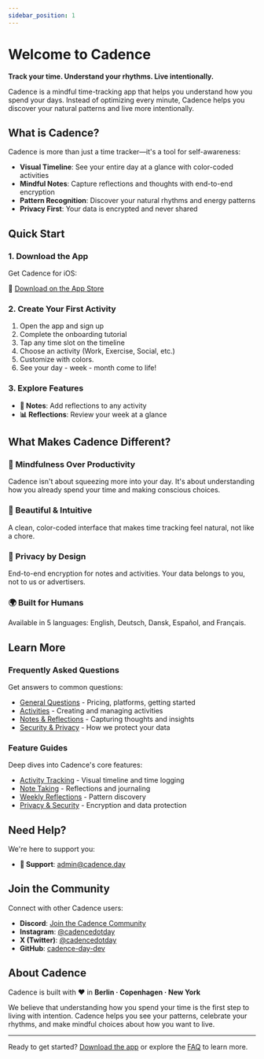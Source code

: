 ```yaml
---
sidebar_position: 1
---
```


# Welcome to Cadence

**Track your time. Understand your rhythms. Live intentionally.**

Cadence is a mindful time-tracking app that helps you understand how you spend your days. Instead of optimizing every minute, Cadence helps you discover your natural patterns and live more intentionally.

## What is Cadence?

Cadence is more than just a time tracker—it's a tool for self-awareness:

- **Visual Timeline**: See your entire day at a glance with color-coded activities
- **Mindful Notes**: Capture reflections and thoughts with end-to-end encryption
- **Pattern Recognition**: Discover your natural rhythms and energy patterns
- **Privacy First**: Your data is encrypted and never shared

## Quick Start

### 1. Download the App

Get Cadence for iOS:

📱 [Download on the App Store](https://apps.apple.com/app/cadence-day/id6745115112)

### 2. Create Your First Activity

1. Open the app and sign up
2. Complete the onboarding tutorial
3. Tap any time slot on the timeline
4. Choose an activity (Work, Exercise, Social, etc.)
5. Customize with colors.
6. See your day - week - month come to life!

### 3. Explore Features

- **📝 Notes**: Add reflections to any activity
- **📊 Reflections**: Review your week at a glance

## What Makes Cadence Different?

### 🧘 Mindfulness Over Productivity

Cadence isn't about squeezing more into your day. It's about understanding how you already spend your time and making conscious choices.

### 🎨 Beautiful & Intuitive

A clean, color-coded interface that makes time tracking feel natural, not like a chore.

### 🔐 Privacy by Design

End-to-end encryption for notes and activities. Your data belongs to you, not to us or advertisers.

### 🌍 Built for Humans

Available in 5 languages: English, Deutsch, Dansk, Español, and Français.

## Learn More

### Frequently Asked Questions

Get answers to common questions:

- [General Questions](/docs/faq/general) - Pricing, platforms, getting started
- [Activities](/docs/faq/activities) - Creating and managing activities
- [Notes & Reflections](/docs/faq/notes) - Capturing thoughts and insights
- [Security & Privacy](/docs/faq/encryption) - How we protect your data

### Feature Guides

Deep dives into Cadence's core features:

- [Activity Tracking](/docs/features/activity-tracking) - Visual timeline and time logging
- [Note Taking](/docs/features/note-taking) - Reflections and journaling
- [Weekly Reflections](/docs/features/reflections) - Pattern discovery
- [Privacy & Security](/docs/features/privacy-security) - Encryption and data protection

## Need Help?

We're here to support you:

- **📧 Support**: [admin@cadence.day](mailto:admin@cadence.day)

## Join the Community

Connect with other Cadence users:

- **Discord**: [Join the Cadence Community](https://discord.gg/cW9gCRA6Kn)
- **Instagram**: [@cadencedotday](https://instagram.com/cadencedotday)
- **X (Twitter)**: [@cadencedotday](https://x.com/cadencedotday)
- **GitHub**: [cadence-day-dev](https://github.com/cadence-day-dev)

## About Cadence

Cadence is built with ❤️ in **Berlin · Copenhagen · New York**

We believe that understanding how you spend your time is the first step to living with intention. Cadence helps you see your patterns, celebrate your rhythms, and make mindful choices about how you want to live.

---

Ready to get started? [Download the app](https://apps.apple.com/app/cadence-day/id6745115112) or explore the [FAQ](/docs/faq/general) to learn more.
